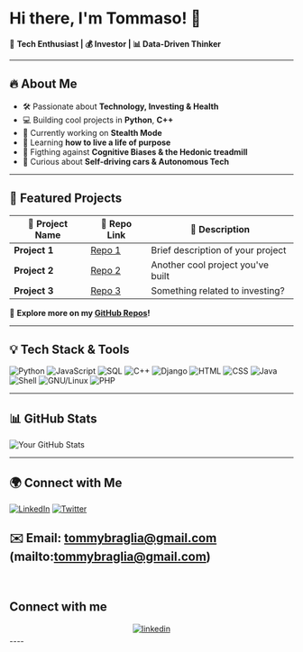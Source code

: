 # Hi there, I'm Tommaso! 👋

🚀 **Tech Enthusiast | 💰 Investor | 📊 Data-Driven Thinker**

---

## 🔥 About Me
- 🛠 Passionate about **Technology, Investing & Health**
- 💻 Building cool projects in **Python**, **C++**
- 🎯 Currently working on **Stealth Mode**
- 🌱 Learning **how to live a life of purpose**
- 🏃 Figthing against **Cognitive Biases & the Hedonic treadmill**
- 🚗 Curious about **Self-driving cars & Autonomous Tech** 

---

## 📌 Featured Projects
| 🚀 Project Name | 🔗 Repo Link | 📜 Description |
|---------------|------------|---------------|
| **Project 1** | [Repo 1](#) | Brief description of your project |
| **Project 2** | [Repo 2](#) | Another cool project you've built |
| **Project 3** | [Repo 3](#) | Something related to investing? |

🔗 **Explore more on my [GitHub Repos](#)!**

---

## 💡 Tech Stack & Tools
![Python](https://img.shields.io/badge/-Python-3776AB?style=for-the-badge&logo=python&logoColor=white)
![JavaScript](https://img.shields.io/badge/-JavaScript-F7DF1E?style=for-the-badge&logo=javascript&logoColor=black)
![SQL](https://img.shields.io/badge/-SQL-4479A1?style=for-the-badge&logo=mysql&logoColor=white)
![C++](https://img.shields.io/badge/-C++-00599C?style=for-the-badge&logo=c%2B%2B&logoColor=white)
![Django](https://img.shields.io/badge/-Django-092E20?style=for-the-badge&logo=django&logoColor=white)
![HTML](https://img.shields.io/badge/-HTML5-E34F26?style=for-the-badge&logo=html5&logoColor=white)
![CSS](https://img.shields.io/badge/-CSS3-1572B6?style=for-the-badge&logo=css3&logoColor=white)
![Java](https://img.shields.io/badge/-Java-007396?style=for-the-badge&logo=openjdk&logoColor=white)
![Shell](https://img.shields.io/badge/-Shell_Scripting-4EAA25?style=for-the-badge&logo=gnu-bash&logoColor=white)
![GNU/Linux](https://img.shields.io/badge/-GNU/Linux-FCC624?style=for-the-badge&logo=linux&logoColor=black)
![PHP](https://img.shields.io/badge/-PHP-777BB4?style=for-the-badge&logo=php&logoColor=white)

---

## 📊 GitHub Stats
![Your GitHub Stats](https://github-readme-stats.vercel.app/api?username=tommasobraglia&show_icons=true&theme=dark)

---

## 🌍 Connect with Me
[![LinkedIn](https://img.shields.io/badge/-LinkedIn-0077B5?style=for-the-badge&logo=linkedin&logoColor=white)](https:https://it.linkedin.com/in/tommaso-braglia/)
[![Twitter](https://img.shields.io/badge/-Twitter-1DA1F2?style=for-the-badge&logo=twitter&logoColor=white)](https://twitter.com/yourhandle)

✉️ **Email:** tommybraglia@gmail.com (mailto:tommybraglia@gmail.com)
---
<br/>  

## Connect with me  
<div align="center">
<a href="https://linkedin.com/in/tommaso-braglia" target="_blank">
<img src=https://img.shields.io/badge/linkedin-%231E77B5.svg?&style=for-the-badge&logo=linkedin&logoColor=white alt=linkedin style="margin-bottom: 5px;" />
</a>  
</div>  
----
